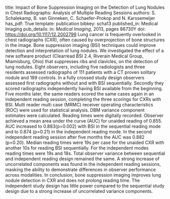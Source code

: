 title: Impact of Bone Suppression Imaging on the Detection of Lung Nodules in Chest Radiographs: Analysis of Multiple Reading Sessions
authors: S. Schalekamp, B. van Ginneken, C. Schaefer-Prokop and N. Karssemeijer
has_pdf: True
template: publication
bibkey: scha13
published_in: Medical Imaging
pub_details: in: <i>Medical Imaging</i>, 2013, pages 86730Y
doi: https://doi.org/10.1117/12.2002799
Lung cancer is frequently overlooked in chest radiographs (CXR), often caused by overprojection of bone structures in the image. Bone suppression imaging (BSI) techniques could improve detection and interpretation of lung nodules. We investigated the effect of a new software product (Clearread BSI 2.4, Riverain Medical Group, Miamisburg, Ohio) that suppresses ribs and clavicles, on the detection of lung nodules. Eight observers, including five radiologists and three residents assessed radiographs of 111 patients with a CT proven solitary nodule and 189 controls. In a fully crossed study design observers assessed first radiographs without and with BSI sequentially. Secondly they scored radiographs independently having BSI available from the beginning. Five months later, the same readers scored the same cases again in an independent reading session, completing the three scorings for CXRs with BSI. Multi reader multi case (MRMC) receiver operating characteristics (ROC) were used for statistical analysis. DBM variance component estimates were calculated. Reading times were digitally recorded. Observer achieved a mean area under the curve (AUC) for unaided reading of 0.855. AUC increased to 0.883(p=0.002) with BSI in the sequential reading mode and to 0.874 (p=0.21) in the independent reading mode. In the second independent reading session after five months the AUC was 0.882 (p=0.20). Median reading times were 19s per case for the unaided CXR with another 10s for reading BSI sequentially. For the independent modes reading times were 19s and 18s. Total observer variance between sequential and independent reading design remained the same. A strong increase of uncorrelated components was found in the independent reading sessions, masking the ability to demonstrate differences in observer performance across modalities. In conclusion, bone suppression imaging improves lung nodule detection in CXR and does not prolong reading time. The independent study design has little power compared to the sequential study design due to a strong increase of uncorrelated variance components.

